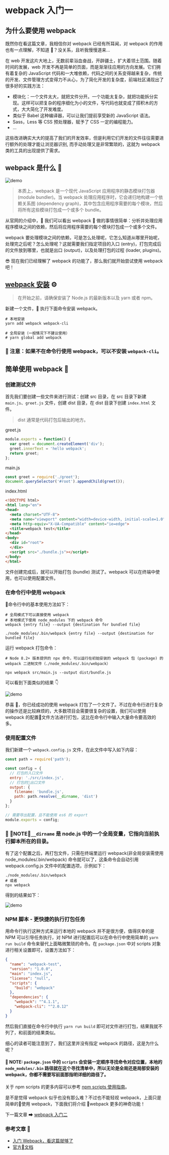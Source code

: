 # webpack 入门一

## 为什么要使用 webpack

既然你在看这篇文章，我相信你对 webpack 已经有所耳闻，对 webpack 的作用也有一点理解，不知道 🤔？没关系，且听我慢慢道来...

在 web 开发这片大地上，无数前辈浴血奋战，开辟疆土，扩大着领土范围。随着时间的发展，web 开发不再是简单的页面，而是渐渐往应用的方向发展。它们拥有着复杂的 JavaScript 代码和一大堆依赖，代码之间的关系变得越来复杂，传统的开发、文件管理方式变得力不从心，为了简化开发的复杂度，前端社区涌现出了很多好的实践方法：

* 模块化：一个文件太大，就把文件分开。一个功能太复杂，就把功能拆分实现。这样可以把复杂的程序细化为小的文件，写代码也就变成了搭积木的方式，大大简化了开发难度。
* 类似于 Babel 这种编译器，可以让我们提前享受新的 JavaScript 语法。
* Sass，Less 等 CSS 预处理器，赋予了 CSS 一定的编程能力。
* ...

这些改进确实大大的提高了我们的开发效率，但是利用它们开发的文件往往需要进行额外的处理才能让浏览器识别, 而手动处理又是非常繁琐的，这就为 webpack 类的工具的出现提供了需求。

## webpack 是什么 🤔

![demo](./pics/1-1.png)

> 本质上，webpack 是一个现代 JavaScript 应用程序的静态模块打包器 (module bundler)。当 webpack 处理应用程序时，它会递归地构建一个依赖关系图 (dependency graph)，其中包含应用程序需要的每个模块，然后将所有这些模块打包成一个或多个 bundle。

从官网的介绍中， 我们可以看出 webpack  做的事情很简单：分析并处理应用程序模块之间的依赖，然后将应用程序需要的每个模块打包成一个或多个文件。

webpack 要处理模块之间的依赖，可是怎么处理呢，它怎么知道从哪里开始呢，处理完之后呢？怎么处理呢？这就需要我们指定项目的入口 (entry)，打包完成后的文件放到哪里，也就是出口 (output)，以及处理打包的过程 (loader, plugins)。

😎 现在我们已经理解了 webpack 的功能了，那么我们就开始尝试使用 webpack 吧！

## [webpack 安装](https://doc.webpack-china.org/guides/installation#local-installation) ⚙

> 在开始之前，请确保安装了 Node.js 的最新版本以及 yarn 或者 npm。

新建一个文件， 执行下面命令安装 webpack。

```shell
# 本地安装
yarn add webpack webpack-cli

# 全局安装（一般情况下不建议使用）
# yarn global add webpack
```

### 📝 注意：如果不在命令行使用 webpack，可以不安装 `webpack-cli`。

## 简单使用 webpack 🌰

### 创建测试文件

首先我们要创建一些文件来进行测试：创建 src 目录，在 src 目录下新建 `main.js`、`greet.js` 文件，创建 dist 目录，在 dist 目录下创建 `index.html` 文件。

> dist 通常是代码打包后输出的地方。

greet.js

```JavaScript
module.exports = function() {
  var greet = document.createElement('div');
  greet.innerText = 'hello webpack';
  return greet;
};
```

main.js

```JavaScript
const greet = require('./greet');
document.querySelector('#root').appendChild(greet());
```

index.html

```HTML
<!DOCTYPE html>
<html lang="en">
<head>
  <meta charset="UTF-8">
  <meta name="viewport" content="width=device-width, initial-scale=1.0">
  <meta http-equiv="X-UA-Compatible" content="ie=edge">
  <title>webpack test</title>
</head>
<body>
  <div id="root">
  </div>
  <script src="./bundle.js"></script>
</body>
</html>
```

文件创建完成后，就可以开始打包 (bundle) 测试了。webpack 可以在终端中使用，也可以使用配置文件。

### 在命令行中使用 webpack

命令行中的基本使用方法如下：

```shell
# 全局模式下可以直接使用 webpack
# 本地模式下使用 node_modules 下的 webpack 命令
webpack {entry file} --output {destination for bundled file}

./node_modules/.bin/webpack {entry file} --output {destination for bundled file}
```

运行 webpack 打包命令：

```shell
# Node 8.2+ 版本提供的 npx 命令，可以运行在初始安装的 webpack 包 (package) 的 webpack 二进制文件（./node_modules/.bin/webpack）

npx webpack src/main.js --output dist/bundle.js
```

可以看到下面类似的结果 👇

![demo](./pics/1-2.png)

恭喜 🎉，你已经成功的使用 webpack 打包了一个文件了。不过在命令行进行复杂的操作还是比较麻烦的，大多数项目会需要很复杂的设置，我们可以使用 webpack 的配置文件方法进行打包，这比在命令行中输入大量命令要高效的多。

### 使用配置文件

我们新建一个 `webpack.config.js` 文件，在此文件中写入如下内容：

```JavaScript
const path = require('path');

const config = {
  // 打包的入口文件
  entry: './src/index.js',
  // 打包的出口文件
  output: {
    filename: 'bundle.js',
    path: path.resolve(__dirname, 'dist')
  }
};

// 需要导出配置，且不能使用 es6 的 export
module.exports = config;
```

### 📝 NOTE：`__dirname` 是 node.js 中的一个全局变量，它指向当前执行脚本所在的目录。

有了这个配置之后，再打包文件，只需在终端里运行 webpack(非全局安装需使用 node_modules/.bin/webpack) 命令就可以了，这条命令会自动引用 webpack.config.js 文件中的配置选项，示例如下：

```shell
./node_modules/.bin/webpack
# 或者
npx webpack
```

得到的结果如下：

![demo](./pics/1-3.png)

### NPM 脚本 - 更快捷的执行打包任务

用命令行执行这种方式来运行本地的 webpack 并不是很方便，值得庆幸的是 NPM 可以引导任务执行，对 NPM 进行配置后可以在命令行中使用简单的 `yarn run build` 命令来替代上面略微繁琐的命令。在 `package.json` 中对 scripts 对象进行相关设置即可，设置方法如下：

```json
{
  "name": "webpack-test",
  "version": "1.0.0",
  "main": "index.js",
  "license": "null",
  "scripts": {
    "build": "webpack"
  },
  "dependencies": {
    "webpack": "^4.1.1",
    "webpack-cli": "^2.0.12"
  }
}
```

然后我们直接在命令行中执行 `yarn run build` 即可对文件进行打包，结果我就不列了，和前面的结果类似。

细心的读者可能注意到了，我们这里并没有指定 webpack 的路径，这是为什么呢？

#### 📝 NOTE: `package.json` 中的 `scripts` 会安装一定顺序寻找命令对应位置，本地的 `node_modules/.bin` 路径就在这个寻找清单中，所以无论是全局还是局部安装的 webpack，你都不需要写前面那指明详细的路径了。

关于 npm scripts 的更多内容可以参考 [npm scripts 使用指南](http://www.ruanyifeng.com/blog/2016/10/npm_scripts.html)。

是不是觉得 webpack 似乎也没有那么难？不过也不能轻视 webpack，上面只是简单的使用 webpack，下面我们将介绍 webpack 更多的神奇功能！

下一篇文章 ➡ [webpack 入门二](./webpack_2.md)

### 参考文章 📖

* [入门 Webpack，看这篇就够了](https://segmentfault.com/a/1190000006178770#articleHeader3)
* [官方文档](https://doc.webpack-china.org/guides/getting-started/)